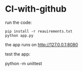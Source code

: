 # CI-with-github

run the code:

    pip install -r reauirements.txt
    python app.py

the app runs on http://127.0.0.1:8080

test the app:

python -m unittest 
